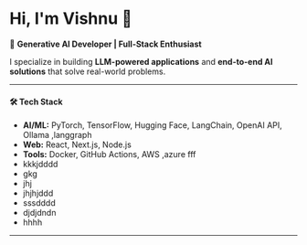 # Hi, I'm Vishnu 👋  

🚀 **Generative AI Developer | Full-Stack Enthusiast**  

I specialize in building **LLM-powered applications** and **end-to-end AI solutions** that solve real-world problems.  

---

#### 🛠️ Tech Stack
- **AI/ML:** PyTorch, TensorFlow, Hugging Face, LangChain, OpenAI API, Ollama ,langgraph 
- **Web:** React, Next.js, Node.js  
- **Tools:** Docker, GitHub Actions, AWS ,azure fff
- kkkjdddd
- gkg
- jhj
- jhjhjddd
- sssdddd
- djdjdndn
- hhhh

---
